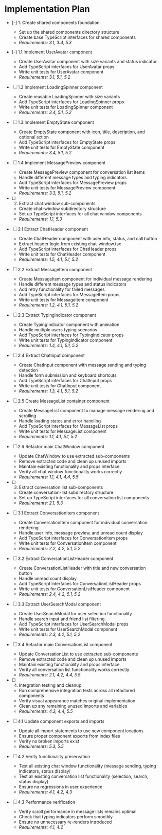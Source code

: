 # Implementation Plan

- [-] 1. Create shared components foundation

  - Set up the shared components directory structure
  - Create base TypeScript interfaces for shared components
  - _Requirements: 3.1, 3.4, 5.3_

- [-] 1.1 Implement UserAvatar component

  - Create UserAvatar component with size variants and status indicator
  - Add TypeScript interfaces for UserAvatar props
  - Write unit tests for UserAvatar component
  - _Requirements: 3.1, 5.1, 5.2_

- [ ] 1.2 Implement LoadingSpinner component

  - Create reusable LoadingSpinner with size variants
  - Add TypeScript interfaces for LoadingSpinner props
  - Write unit tests for LoadingSpinner component
  - _Requirements: 3.4, 5.1, 5.2_

- [ ] 1.3 Implement EmptyState component

  - Create EmptyState component with icon, title, description, and optional action
  - Add TypeScript interfaces for EmptyState props
  - Write unit tests for EmptyState component
  - _Requirements: 3.4, 5.1, 5.2_

- [ ] 1.4 Implement MessagePreview component

  - Create MessagePreview component for conversation list items
  - Handle different message types and typing indicators
  - Add TypeScript interfaces for MessagePreview props
  - Write unit tests for MessagePreview component
  - _Requirements: 3.3, 5.1, 5.2_

- [ ] 2. Extract chat window sub-components

  - Create chat-window subdirectory structure
  - Set up TypeScript interfaces for all chat window components
  - _Requirements: 1.1, 5.3_

- [ ] 2.1 Extract ChatHeader component

  - Create ChatHeader component with user info, status, and call button
  - Extract header logic from existing chat-window.tsx
  - Add TypeScript interfaces for ChatHeader props
  - Write unit tests for ChatHeader component
  - _Requirements: 1.5, 4.1, 5.1, 5.2_

- [ ] 2.2 Extract MessageItem component

  - Create MessageItem component for individual message rendering
  - Handle different message types and status indicators
  - Add retry functionality for failed messages
  - Add TypeScript interfaces for MessageItem props
  - Write unit tests for MessageItem component
  - _Requirements: 1.2, 4.1, 5.1, 5.2_

- [ ] 2.3 Extract TypingIndicator component

  - Create TypingIndicator component with animation
  - Handle multiple users typing scenarios
  - Add TypeScript interfaces for TypingIndicator props
  - Write unit tests for TypingIndicator component
  - _Requirements: 1.4, 4.1, 5.1, 5.2_

- [ ] 2.4 Extract ChatInput component

  - Create ChatInput component with message sending and typing detection
  - Handle form submission and keyboard shortcuts
  - Add TypeScript interfaces for ChatInput props
  - Write unit tests for ChatInput component
  - _Requirements: 1.3, 4.1, 5.1, 5.2_

- [ ] 2.5 Create MessageList container component

  - Create MessageList component to manage message rendering and scrolling
  - Handle loading states and error handling
  - Add TypeScript interfaces for MessageList props
  - Write unit tests for MessageList component
  - _Requirements: 1.1, 4.1, 5.1, 5.2_

- [ ] 2.6 Refactor main ChatWindow component

  - Update ChatWindow to use extracted sub-components
  - Remove extracted code and clean up unused imports
  - Maintain existing functionality and props interface
  - Verify all chat window functionality works correctly
  - _Requirements: 1.1, 4.1, 4.4, 5.5_

- [ ] 3. Extract conversation list sub-components

  - Create conversation-list subdirectory structure
  - Set up TypeScript interfaces for all conversation list components
  - _Requirements: 2.1, 5.3_

- [ ] 3.1 Extract ConversationItem component

  - Create ConversationItem component for individual conversation rendering
  - Handle user info, message preview, and unread count display
  - Add TypeScript interfaces for ConversationItem props
  - Write unit tests for ConversationItem component
  - _Requirements: 2.2, 4.2, 5.1, 5.2_

- [ ] 3.2 Extract ConversationListHeader component

  - Create ConversationListHeader with title and new conversation button
  - Handle unread count display
  - Add TypeScript interfaces for ConversationListHeader props
  - Write unit tests for ConversationListHeader component
  - _Requirements: 2.4, 4.2, 5.1, 5.2_

- [ ] 3.3 Extract UserSearchModal component

  - Create UserSearchModal for user selection functionality
  - Handle search input and friend list filtering
  - Add TypeScript interfaces for UserSearchModal props
  - Write unit tests for UserSearchModal component
  - _Requirements: 2.3, 4.2, 5.1, 5.2_

- [ ] 3.4 Refactor main ConversationList component

  - Update ConversationList to use extracted sub-components
  - Remove extracted code and clean up unused imports
  - Maintain existing functionality and props interface
  - Verify all conversation list functionality works correctly
  - _Requirements: 2.1, 4.2, 4.4, 5.5_

- [ ] 4. Integration testing and cleanup

  - Run comprehensive integration tests across all refactored components
  - Verify visual appearance matches original implementation
  - Clean up any remaining unused imports and variables
  - _Requirements: 4.3, 4.4, 5.5_

- [ ] 4.1 Update component exports and imports

  - Update all import statements to use new component locations
  - Ensure proper component exports from index files
  - Verify no broken imports exist
  - _Requirements: 5.3, 5.5_

- [ ] 4.2 Verify functionality preservation

  - Test all existing chat window functionality (message sending, typing indicators, status display)
  - Test all existing conversation list functionality (selection, search, status display)
  - Ensure no regressions in user experience
  - _Requirements: 4.1, 4.2, 4.3_

- [ ] 4.3 Performance verification
  - Verify scroll performance in message lists remains optimal
  - Check that typing indicators perform smoothly
  - Ensure no unnecessary re-renders introduced
  - _Requirements: 4.1, 4.2_
